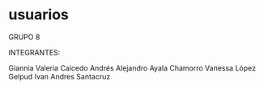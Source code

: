 # usuarios

GRUPO 8

INTEGRANTES:

Giannia Valeria Caicedo
Andrés Alejandro Ayala Chamorro
Vanessa López Gelpud
Ivan Andres Santacruz
